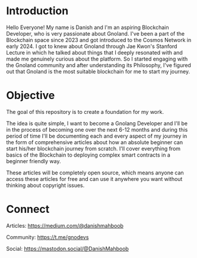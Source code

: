 # Introduction
Hello Everyone! My name is Danish and I'm an aspiring Blockchain Developer, who is very passionate about Gnoland. I've been a part of the Blockchain space since 2023 and got introduced to the Cosmos Network in early 2024. I got to knew about Gnoland through Jae Kwon's Stanford Lecture in which he talked about things that I deeply resonated with and made me genuinely curious about the platform. So I started engaging with the Gnoland community and after understanding its Philosophy, I've figured out that Gnoland is the most suitable blockchain for me to start my journey.

# Objective
The goal of this repository is to create a foundation for my work.

The idea is quite simple, I want to become a Gnolang Developer and I'll be in the process of becoming one over the next 6-12 months and during this period of time I'll be documenting each and every aspect of my journey in the form of comprehensive articles about how an absolute beginner can start his/her blockchain journey from scratch. I'll cover everything from basics of the Blockchain to deploying complex smart contracts in a beginner friendly way.

These articles will be completely open source, which means anyone can access these articles for free and can use it anywhere you want without thinking about copyright issues.

# Connect
Articles: https://medium.com/@danishmahboob

Community: https://t.me/gnodevs

Social: https://mastodon.social/@DanishMahboob


